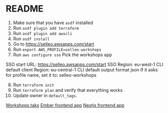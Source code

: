 # README

1. Make sure that you have `asdf` installed
2. Run `asdf plugin add terraform`
3. Run `asdf plugin add awscli`
4. Run `asdf install`
5. Go to https://selleo.awsapps.com/start
6. Run `export AWS_PROFILE=selleo-workshops`
7. Run `aws configure sso`
Pick the workshops app

SSO start URL: https://selleo.awsapps.com/start
SSO Region: eu-west-1
CLI default client Region: eu-central-1
CLI default output format json
If it asks for profile name, set it to: selleo-workshops

8. Run `terraform init`
9. Run `terraform plan` and verify that everything works
10. Update owner in `default_tags`.

[Workshops taks](/Exercises.md)
[Ember frontend app](https://github.com/jswob/devops-app)
[Nextjs frontend app](https://github.com/LukeP91/react-devops-app)
